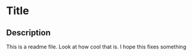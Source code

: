 # Title
## Description
This is a readme file. Look at how cool that is.
I hope this fixes something
